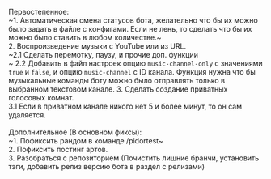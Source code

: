 Первостепенное:<br>
~1. Автоматическая смена статусов бота, желательно что бы их можно было задать в файле с конфигами. Если не лень, то сделать что бы их можно было ставить в любом количестве.~<br>
2. Воспроизведение музыки с YouTube или из URL.<br>
~2.1 Сделать перемотку, паузу, и прочие доп. функции<br>~
2.2 Добавить в файл настроек опцию `music-channel-only` с значениями `true` и `false`, и опцию `music-channel` с ID канала.
Функция нужна что бы музыкальные команды боту можно было отправлять только в выбранном текстовом канале.
3. Сделать создание приватных голосовых комнат.<br>
3.1 Если в приватном канале никого нет 5 и более минут, то он сам удаляется.
<br><br>
Дополнительное (В основном фиксы):<br>
~1. Пофиксить рандом в команде /pidortest~<br>
2. Пофиксить постинг артов.<br>
3. Разобраться с репозиторием (Почистить лишние бранчи, установить тэги, добавить релиз версию бота в раздел с релизами)